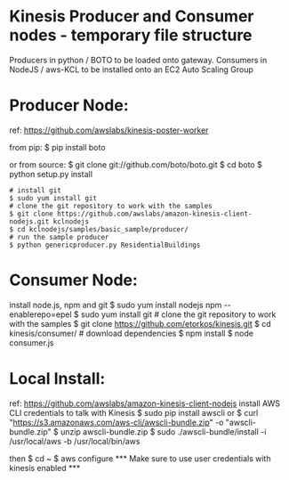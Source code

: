# Kinesis Producer and Consumer nodes - temporary file structure

Producers in python / BOTO to be loaded onto gateway.
Consumers in NodeJS / aws-KCL to be installed onto an EC2 Auto Scaling Group

# Producer Node:
ref: https://github.com/awslabs/kinesis-poster-worker

from pip:
	$ pip install boto

or from source:
	$ git clone git://github.com/boto/boto.git
	$ cd boto
	$ python setup.py install

    # install git
    $ sudo yum install git
    # clone the git repository to work with the samples
    $ git clone https://github.com/awslabs/amazon-kinesis-client-nodejs.git kclnodejs
    $ cd kclnodejs/samples/basic_sample/producer/
    # run the sample producer
	$ python genericproducer.py ResidentialBuildings

# Consumer Node:
install node.js, npm and git
    $ sudo yum install nodejs npm --enablerepo=epel
    $ sudo yum install git
    # clone the git repository to work with the samples
    $ git clone https://github.com/etorkos/kinesis.git
    $ cd kinesis/consumer/
    # download dependencies
    $ npm install
    $ node consumer.js

# Local Install:
ref: https://github.com/awslabs/amazon-kinesis-client-nodejs
install AWS CLI credentials to talk with Kinesis
    $ sudo pip install awscli
or
    $ curl "https://s3.amazonaws.com/aws-cli/awscli-bundle.zip" -o "awscli-bundle.zip"
    $ unzip awscli-bundle.zip
    $ sudo ./awscli-bundle/install -i /usr/local/aws -b /usr/local/bin/aws

then
    $ cd ~
    $ aws configure 
    *** Make sure to use user credentials with kinesis enabled *** 